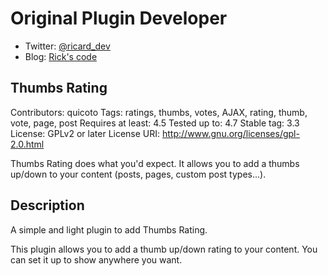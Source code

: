 # Original Plugin Developer

* Twitter: [@ricard_dev](http://twitter.com/ricard_dev)
* Blog: [Rick's code](http://php.quicoto.com/)

## Thumbs Rating
Contributors: quicoto
Tags: ratings, thumbs, votes, AJAX, rating, thumb, vote, page, post
Requires at least: 4.5
Tested up to: 4.7
Stable tag: 3.3
License: GPLv2 or later
License URI: http://www.gnu.org/licenses/gpl-2.0.html

Thumbs Rating does what you'd expect. It allows you to add a thumbs up/down to your content (posts, pages, custom post types...).

## Description

A simple and light plugin to add Thumbs Rating.

This plugin allows you to add a thumb up/down rating to your content. You can set it up to show anywhere you want.
